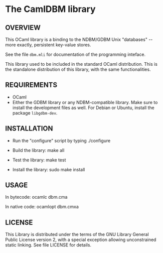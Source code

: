 # The CamlDBM library

## OVERVIEW

This OCaml library is a binding to the NDBM/GDBM Unix "databases" -- more exactly, persistent key-value stores.

See the file `dbm.mli` for documentation of the programming inteface.

This library used to be included in the standard OCaml distribution. This is the standalone distribution of this library, with the same functionalities.


## REQUIREMENTS

* OCaml
* Either the GDBM library or any NDBM-compatible library.  Make sure to install the development files as well.  For Debian or Ubuntu, install the package `libgdbm-dev`.


## INSTALLATION

* Run the "configure" script by typing
       ./configure

* Build the library:
       make all

* Test the library:
       make test

* Install the library:
       sudo make install


## USAGE

In bytecode:
     ocamlc dbm.cma <other bytecode files>

In native code:
     ocamlopt dbm.cmxa <other bytecode files>


## LICENSE

This Library is distributed under the terms of the GNU Library General Public License version 2, with a special exception allowing unconstrained static linking.  See file LICENSE for details.


     
